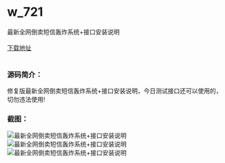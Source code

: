# w_721
最新全网倒卖短信轰炸系统+接口安装说明
<br/></br>
[下载地址](https://www.uuid2.com/721.html "下载地址")
<br/></br>
<h3>源码简介：</h3>
<p>修复版最新全网倒卖短信轰炸系统+接口安装说明，今日测试接口还可以使用的，切勿违法使用!<p>
<p>   <p>
<h3>截图：</h3>
<img src="https://www.uuid2.com/wp-content/uploads/img/202105/5ed8285834.jpg" alt="最新全网倒卖短信轰炸系统+接口安装说明"><img src="https://www.uuid2.com/wp-content/uploads/img/202105/710fef8485.png" alt="最新全网倒卖短信轰炸系统+接口安装说明"><img src="https://www.uuid2.com/wp-content/uploads/img/202105/5cad6b2640.png" alt="最新全网倒卖短信轰炸系统+接口安装说明">
